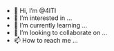 - 👋 Hi, I’m @4ITI
- 👀 I’m interested in ...
- 🌱 I’m currently learning ...
- 💞️ I’m looking to collaborate on ...
- 📫 How to reach me ...

<!---
4ITI/4ITI is a ✨ special ✨ repository because its `README.md` (this file) appears on your GitHub profile.
You can click the Preview link to take a look at your changes.
--->
